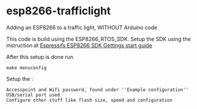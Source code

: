 # esp8266-trafficlight
Adding an ESP8266 to a traffic light, WITHOUT Arduino code

This code is build using the ESP8266_RTOS_SDK. 
Setup the SDK using the instruction at [Espressifs ESP8266 SDK Gettings start guide](https://docs.espressif.com/projects/esp8266-rtos-sdk/en/v3.2/get-started/index.html)

After this setup is done run 
```
make menuconfig
```

Setup the :
```
Accesspoint and Wifi password, found under ''Example configuration''
USB/serial port used
Configure other stuff like flash size, speed and configuration
```

